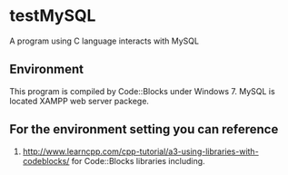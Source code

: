 # testMySQL
A program using C language interacts with MySQL

Environment
------------
This program is compiled by Code::Blocks under Windows 7.
MySQL is located XAMPP web server packege.

For the environment setting you can reference
----------------------------------------------
1. http://www.learncpp.com/cpp-tutorial/a3-using-libraries-with-codeblocks/ for Code::Blocks libraries including.